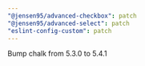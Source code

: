 ```yaml
---
"@jensen95/advanced-checkbox": patch
"@jensen95/advanced-select": patch
"eslint-config-custom": patch
---
```


Bump chalk from 5.3.0 to 5.4.1

